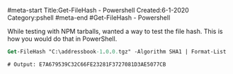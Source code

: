 #meta-start
Title:Get-FileHash - Powershell
Created:6-1-2020
Category:pshell
#meta-end
#Get-FileHash - Powershell

While testing with NPM tarballs, wanted a way to test the file hash. This is how you would do that in PowerShell.

```ps
Get-FileHash "C:\addressbook-1.0.0.tgz" -Algorithm SHA1 | Format-List

# Output: E7A679539C32C66FE23281F3727081D3AE5077CB
```